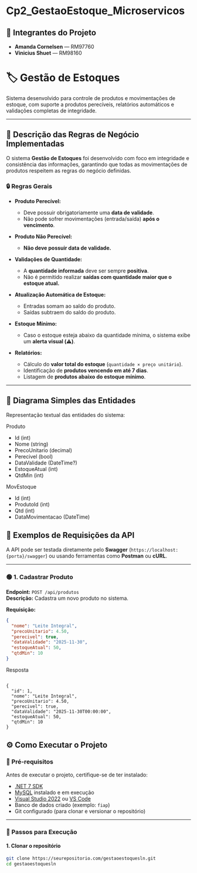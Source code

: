 # Cp2_GestaoEstoque_Microservicos

## 👥 Integrantes do Projeto

- **Amanda Cornelsen** — RM97760  
- **Vinicius Shuet** — RM98160

# 🏷️ Gestão de Estoques

Sistema desenvolvido para controle de produtos e movimentações de estoque, com suporte a produtos perecíveis, relatórios automáticos e validações completas de integridade.

---

## 🧩 Descrição das Regras de Negócio Implementadas

O sistema **Gestão de Estoques** foi desenvolvido com foco em integridade e consistência das informações, garantindo que todas as movimentações de produtos respeitem as regras do negócio definidas.

### 🔒 Regras Gerais

- **Produto Perecível:**
  - Deve possuir obrigatoriamente uma **data de validade**.  
  - Não pode sofrer movimentações (entrada/saída) **após o vencimento**.

- **Produto Não Perecível:**
  - **Não deve possuir data de validade.**

- **Validações de Quantidade:**
  - A **quantidade informada** deve ser sempre **positiva**.  
  - Não é permitido realizar **saídas com quantidade maior que o estoque atual.**

- **Atualização Automática de Estoque:**
  - Entradas somam ao saldo do produto.
  - Saídas subtraem do saldo do produto.

- **Estoque Mínimo:**
  - Caso o estoque esteja abaixo da quantidade mínima, o sistema exibe um **alerta visual (⚠️)**.

- **Relatórios:**
  - Cálculo do **valor total do estoque** (`quantidade × preço unitário`).
  - Identificação de **produtos vencendo em até 7 dias**.
  - Listagem de **produtos abaixo do estoque mínimo**.

---

## 🧱 Diagrama Simples das Entidades

Representação textual das entidades do sistema:

Produto
  - Id (int)
  - Nome (string)
  - PrecoUnitario (decimal)
  - Perecivel (bool)
  - DataValidade (DateTime?)
  - EstoqueAtual (int)
  - QtdMin (int)

MovEstoque
  - Id (int)
  - ProdutoId (int)
  - Qtd (int)
  - DataMovimentacao (DateTime)

## 📡 Exemplos de Requisições da API

A API pode ser testada diretamente pelo **Swagger** (`https://localhost:{porta}/swagger`) ou usando ferramentas como **Postman** ou **cURL**.

---

### 🟢 1. Cadastrar Produto

**Endpoint:** `POST /api/produtos`  
**Descrição:** Cadastra um novo produto no sistema.

**Requisição:**
```json
{
  "nome": "Leite Integral",
  "precoUnitario": 4.50,
  "perecivel": true,
  "dataValidade": "2025-11-30",
  "estoqueAtual": 50,
  "qtdMin": 10
}
```
Resposta
```

{
  "id": 1,
  "nome": "Leite Integral",
  "precoUnitario": 4.50,
  "perecivel": true,
  "dataValidade": "2025-11-30T00:00:00",
  "estoqueAtual": 50,
  "qtdMin": 10
}
```
## ⚙️ Como Executar o Projeto

### 🧾 Pré-requisitos

Antes de executar o projeto, certifique-se de ter instalado:

- [.NET 7 SDK](https://dotnet.microsoft.com/download/dotnet/7.0)
- [MySQL](https://dev.mysql.com/downloads/) instalado e em execução
- [Visual Studio 2022](https://visualstudio.microsoft.com/) ou [VS Code](https://code.visualstudio.com/)
- Banco de dados criado (exemplo: `fiap`)
- Git configurado (para clonar e versionar o repositório)

---

### 🚀 Passos para Execução

#### 1. Clonar o repositório

```bash
git clone https://seurepositorio.com/gestaoestoquesln.git
cd gestaoestoquesln
